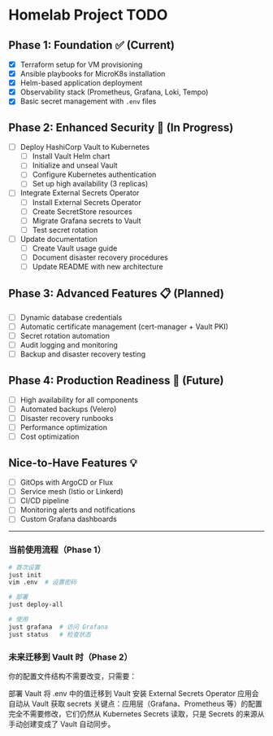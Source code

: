 # Homelab Project TODO

## Phase 1: Foundation ✅ (Current)

- [x] Terraform setup for VM provisioning
- [x] Ansible playbooks for MicroK8s installation
- [x] Helm-based application deployment
- [x] Observability stack (Prometheus, Grafana, Loki, Tempo)
- [x] Basic secret management with `.env` files

## Phase 2: Enhanced Security 🔄 (In Progress)

- [ ] Deploy HashiCorp Vault to Kubernetes
  - [ ] Install Vault Helm chart
  - [ ] Initialize and unseal Vault
  - [ ] Configure Kubernetes authentication
  - [ ] Set up high availability (3 replicas)
  
- [ ] Integrate External Secrets Operator
  - [ ] Install External Secrets Operator
  - [ ] Create SecretStore resources
  - [ ] Migrate Grafana secrets to Vault
  - [ ] Test secret rotation
  
- [ ] Update documentation
  - [ ] Create Vault usage guide
  - [ ] Document disaster recovery procedures
  - [ ] Update README with new architecture

## Phase 3: Advanced Features 📋 (Planned)

- [ ] Dynamic database credentials
- [ ] Automatic certificate management (cert-manager + Vault PKI)
- [ ] Secret rotation automation
- [ ] Audit logging and monitoring
- [ ] Backup and disaster recovery testing

## Phase 4: Production Readiness 🎯 (Future)

- [ ] High availability for all components
- [ ] Automated backups (Velero)
- [ ] Disaster recovery runbooks
- [ ] Performance optimization
- [ ] Cost optimization

## Nice-to-Have Features 💡

- [ ] GitOps with ArgoCD or Flux
- [ ] Service mesh (Istio or Linkerd)
- [ ] CI/CD pipeline
- [ ] Monitoring alerts and notifications
- [ ] Custom Grafana dashboards

---

### 当前使用流程（Phase 1）
```bash
# 首次设置
just init
vim .env  # 设置密码

# 部署
just deploy-all

# 使用
just grafana  # 访问 Grafana
just status   # 检查状态

```

### 未来迁移到 Vault 时（Phase 2）
你的配置文件结构不需要改变，只需要：

部署 Vault
将 .env 中的值迁移到 Vault
安装 External Secrets Operator
应用会自动从 Vault 获取 secrets
关键点：应用层（Grafana、Prometheus 等）的配置完全不需要修改，它们仍然从 Kubernetes Secrets 读取，只是 Secrets 的来源从手动创建变成了 Vault 自动同步。
